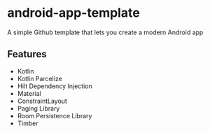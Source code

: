 # android-app-template

A simple Github template that lets you create a modern Android app

## Features
* Kotlin
* Kotlin Parcelize
* Hilt Dependency Injection
* Material
* ConstraintLayout
* Paging Library
* Room Persistence Library
* Timber
